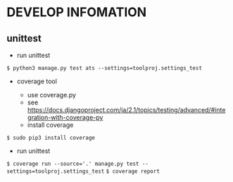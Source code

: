 # DEVELOP INFOMATION

## unittest

- run unittest 

`$ python3 manage.py test ats --settings=toolproj.settings_test`

- coverage tool

  - use coverage.py
  - see https://docs.djangoproject.com/ja/2.1/topics/testing/advanced/#integration-with-coverage-py
  - install coverage

`$ sudo pip3 install coverage`

  - run unittest

`$ coverage run --source='.' manage.py test --settings=toolproj.settings_test`
`$ coverage report`

